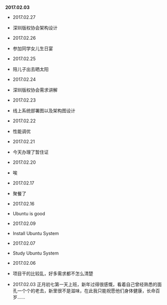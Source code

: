 **2017.02.03**

* 2017.02.27
*	 深圳版权协会架构设计

* 2017.02.26
*	参加同学女儿生日宴

* 2017.02.25
*	陪儿子出去晒太阳

* 2017.02.24
*	深圳版权协会需求讲解

* 2017.02.23
*	线上系统部署图以及架构图设计

* 2017.02.22
*	性能调优

* 2017.02.21
*	今天办理了暂住证

* 2017.02.20
*	唉

* 2017.02.17
*	聚餐了

* 2017.02.16
*	Ubuntu is good

* 2017.02.09
*	Install Ubuntu System

* 2017.02.07
*	Study Ubuntu System

* 2017.02.06
*   项目干的比较乱，好多需求都不怎么清楚

* 2017.02.03  正月初七第一天上班，新年过得很感慨，看着自己曾经熟悉的面孔一个个的老去，新里很不是滋味，在此我只能祝愿他们身体健康，长命百岁......

